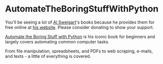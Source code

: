 # AutomateTheBoringStuffWithPython
You'll be seeing a lot of [Al Sweigart](https://twitter.com/AlSweigart)'s books because he provides them for free
online at [his website](http://inventwithpython.com/). Please consider donating to show your support.

[Automate the Boring Stuff with Python](http://automatetheboringstuff.com/) is his iconic book for beginners and largely
covers automating common computer tasks.

From file manipulation, spreadsheets, and PDFs to web scraping, e-mails, and texts - a little of everything is covered.